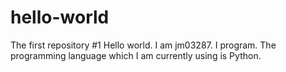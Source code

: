 # hello-world
The first repository #1
Hello world. I am jm03287. I program. The programming language which I am currently using is Python.

